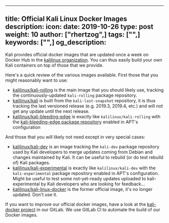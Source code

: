 ---
title: Official Kali Linux Docker Images
description:
icon:
date: 2019-10-26
type: post
weight: 10
author: ["rhertzog",]
tags: ["",]
keywords: ["",]
og_description:
------

Kali provides official docker images that are updated once a week on
Docker Hub in the [kalilinux
organization](https://hub.docker.com/u/kalilinux/). You can thus easily
build your own Kali containers on top of those that we provide.

Here's a quick review of the various images available. First those that
you might reasonably want to use:

* [kalilinux/kali-rolling](https://hub.docker.com/r/kalilinux/kali-rolling)
  is the main image that you should likely use, tracking the
  continuously-updated `kali-rolling` package repository.
* [kalilinux/kali](https://hub.docker.com/r/kalilinux/kali) is built from
  the `kali-last-snapshot` repository, it is thus tracking the last versioned
  release (e.g. 2019.3, 2019.4, etc.) and will not get any update until
  the next release.
* [kalilinux/kali-bleeding-edge](https://hub.docker.com/r/kalilinux/kali-bleeding-edge)
  is exactly like `kalilinux/kali-rolling` with the [kali-bleeding-edge
  package repository](https://www.kali.org/news/bleeding-edge-kali-repositories/)
  enabled in APT's configuration

And those that you will likely not need except in very special cases:

* [kalilinux/kali-dev](https://hub.docker.com/r/kalilinux/kali-dev) is an
  image tracking the `kali-dev` package repository used by Kali developers
  to merge updates coming from Debian and changes maintained by Kali. It
  can be useful to rebuild (or do test rebuild of) Kali packages.
* [kalilinux/kali-experimental](https://hub.docker.com/r/kalilinux/kali-experimental)
  is exactly like `kalilinux/kali-dev` with the `kali-experimental`
  package repository enabled in APT's configuration. Might be useful to
  test some not-yet-ready updates uploaded to kali-experimental by
  Kali developers who are looking for feedback...
* [kalilinux/kali-linux-docker](https://hub.docker.com/r/kalilinux/kali-linux-docker)
  is the former official image, it's no longer updated. Don't use it.

If you want to improve our official docker images, have a look at the
[kali-docker project](https://gitlab.com/kalilinux/build-scripts/kali-docker/) in our
GitLab. We use GitLab CI to automate the build of our Docker images.
